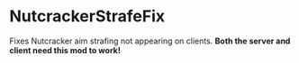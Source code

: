 # NutcrackerStrafeFix
Fixes Nutcracker aim strafing not appearing on clients. **Both the server and client need this mod to work!**